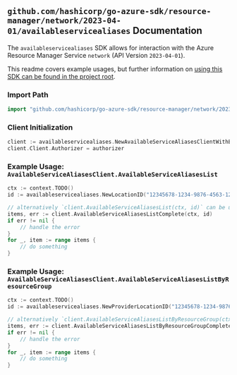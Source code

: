 
## `github.com/hashicorp/go-azure-sdk/resource-manager/network/2023-04-01/availableservicealiases` Documentation

The `availableservicealiases` SDK allows for interaction with the Azure Resource Manager Service `network` (API Version `2023-04-01`).

This readme covers example usages, but further information on [using this SDK can be found in the project root](https://github.com/hashicorp/go-azure-sdk/tree/main/docs).

### Import Path

```go
import "github.com/hashicorp/go-azure-sdk/resource-manager/network/2023-04-01/availableservicealiases"
```


### Client Initialization

```go
client := availableservicealiases.NewAvailableServiceAliasesClientWithBaseURI("https://management.azure.com")
client.Client.Authorizer = authorizer
```


### Example Usage: `AvailableServiceAliasesClient.AvailableServiceAliasesList`

```go
ctx := context.TODO()
id := availableservicealiases.NewLocationID("12345678-1234-9876-4563-123456789012", "locationValue")

// alternatively `client.AvailableServiceAliasesList(ctx, id)` can be used to do batched pagination
items, err := client.AvailableServiceAliasesListComplete(ctx, id)
if err != nil {
	// handle the error
}
for _, item := range items {
	// do something
}
```


### Example Usage: `AvailableServiceAliasesClient.AvailableServiceAliasesListByResourceGroup`

```go
ctx := context.TODO()
id := availableservicealiases.NewProviderLocationID("12345678-1234-9876-4563-123456789012", "example-resource-group", "locationValue")

// alternatively `client.AvailableServiceAliasesListByResourceGroup(ctx, id)` can be used to do batched pagination
items, err := client.AvailableServiceAliasesListByResourceGroupComplete(ctx, id)
if err != nil {
	// handle the error
}
for _, item := range items {
	// do something
}
```
